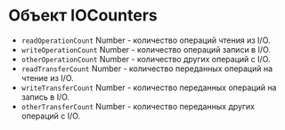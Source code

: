 # Объект IOCounters

* `readOperationCount` Number - количество операций чтения из I/O.
* `writeOperationCount` Number - количество операций записи в I/O.
* `otherOperationCount` Number - количество других операций с I/O.
* `readTransferCount` Number - количество переданных операций на чтение из I/O.
* `writeTransferCount` Number - количество переданных операций на запись в I/O.
* `otherTransferCount` Number - количество переданных других операций с I/O.
